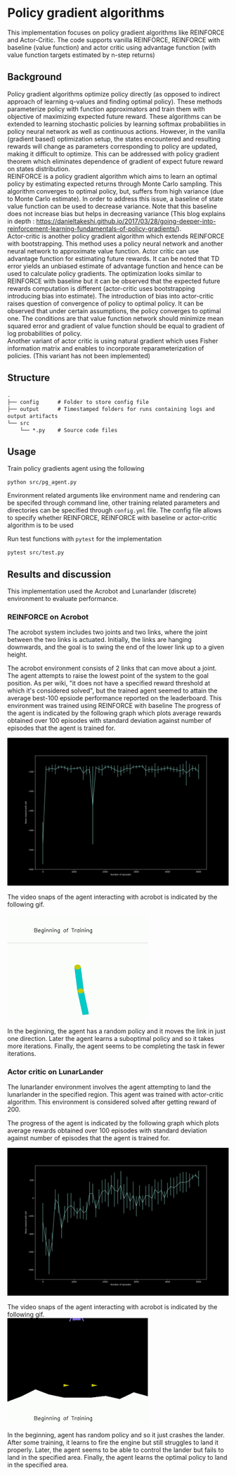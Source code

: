 # Policy gradient algorithms
This implementation focuses on policy gradient algorithms like REINFORCE and Actor-Critic. The code supports vanilla REINFORCE, REINFORCE with baseline (value function) and actor critic using advantage function (with value function targets estimated by n-step returns)

## Background

Policy gradient algorithms optimize policy directly (as opposed to indirect approach of learning q-values and finding optimal policy). These methods parameterize policy with function approximators and train them with objective of maximizing expected future reward. These algorithms can be extended to learning stochastic policies by learning softmax probabilities in policy neural network as well as continuous actions. However, in the vanilla (gradient based) optimization setup, the states encountered and resulting rewards will change as parameters corresponding to policy are updated, making it difficult to optimize. This can be addressed with policy gradient theorem which eliminates dependence of gradient of expect future reward on states distribution.  
REINFORCE is a policy gradient algorithm which aims to learn an optimal policy by estimating expected returns through Monte Carlo sampling. This algorithm converges to optimal policy, but, suffers from high variance (due to Monte Carlo estimate). In order to address this issue, a baseline of state value function can be used to decrease variance. Note that this baseline does not increase bias but helps in decreasing variance (This blog explains in depth : https://danieltakeshi.github.io/2017/03/28/going-deeper-into-reinforcement-learning-fundamentals-of-policy-gradients/).  
Actor-critic is another policy gradient algorithm which extends REINFORCE with bootstrapping. This method uses a policy neural network and another neural network to approximate value function. Actor critic can use advantage function for estimating future rewards. It can be noted that TD error yields an unbiased estimate of advantage function and hence can be used to calculate policy gradients.
The optimization looks similar to REINFORCE with baseline but it can be observed that the expected future rewards computation is different (actor-critic uses bootstrapping introducing bias into estimate). The introduction of bias into actor-critic raises question of convergence of policy to optimal policy. It can be observed that under certain assumptions, the policy converges to optimal one. The conditions are that value function network should minimize mean squared error and gradient of value function should be equal to gradient of log probabilities of policy.  
Another variant of actor critic is using natural gradient which uses Fisher information matrix and enables to incorporate reparameterization of policies. (This variant has not been implemented)

## Structure

```
.
├── config      # Folder to store config file
├── output      # Timestamped folders for runs containing logs and output artifacts
└── src
    └── *.py    # Source code files
```
## Usage
Train policy gradients agent using the following
```
python src/pg_agent.py
```
Environment related arguments like environment name and rendering can be specifed through command line, other training related parameters and directories can be specified through `config.yml` file. The config file allows to specify whether REINFORCE, REINFORCE with baseline or actor-critic algorithm is to be used
  
Run test functions with `pytest` for the implementation
```
pytest src/test.py
```

## Results and discussion
This implementation used the Acrobot and Lunarlander (discrete) environment to evaluate performance. 

### REINFORCE on Acrobot
The acrobot system includes two joints and two links, where the joint between the two links is actuated. Initially, the links are hanging downwards, and the goal is to swing the end of the lower link up to a given height.

The acrobot environment consists of 2 links that can move about a joint. The agent attempts to raise the lowest point of the system to the goal position. As per wiki, "it does not have a specified reward threshold at which it's considered solved", but the trained agent seemed to attain the average best-100 epsiode performance reported on the leaderboard. 
This environment was trained using REINFORCE with baseline
The progress of the agent is indicated by the following graph which plots average rewards obtained over 100 episodes with standard deviation against number of episodes that the agent is trained for.  

![Acrobot progress](../assets/REINFORCE/Acrobot_performance.png)  

The video snaps of the agent interacting with acrobot is indicated by the following gif.  

![Acrobot video](../assets/REINFORCE/Acrobot.gif)  

In the beginning, the agent has a random policy and it moves the link in just one direction. Later the agent learns a suboptimal policy and so it takes more iterations. Finally, the agent seems to be completing the task in fewer iterations.

### Actor critic on LunarLander
The lunarlander environment involves the agent attempting to land the lunarlander in the specified region. This agent was trained with actor-critic algorithm. This environment is considered solved after getting reward of 200.

The progress of the agent is indicated by the following graph which plots average rewards obtained over 100 episodes with standard deviation against number of episodes that the agent is trained for.  

![Lunarlander progress](../assets/Actor_critic/LunarLander_Performance.png)  


The video snaps of the agent interacting with acrobot is indicated by the following gif.  
![Lunarlander video](../assets/Actor_critic/LunarLander.gif)  


In the beginning, agent has random policy and so it just crashes the lander. After some training, it learns to fire the engine but still struggles to land it properly. Later, the agent seems to be able to control the lander but fails to land in the specified area. Finally, the agent learns the optimal policy to land in the specified area.
